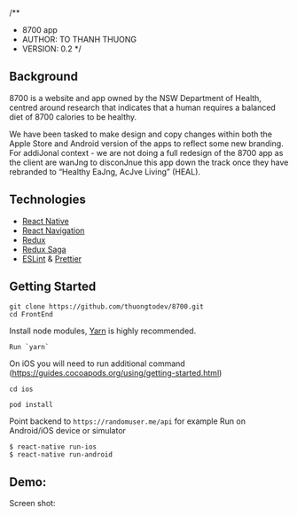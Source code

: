 /\*\*

- 8700 app
- AUTHOR: TO THANH THUONG
- VERSION: 0.2
  \*/

## Background

8700 is a website and app owned by the NSW Department of Health, centred around research that indicates that
a human requires a balanced diet of 8700 calories to be healthy.

We have been tasked to make design and copy changes within both the Apple Store and Android version of the
apps to reflect some new branding. For addiJonal context - we are not doing a full redesign of the 8700 app as
the client are wanJng to disconJnue this app down the track once they have rebranded to “Healthy EaJng,
AcJve Living” (HEAL).

## Technologies

- [React Native](https://facebook.github.io/react-native/)
- [React Navigation](https://reactnavigation.org/)
- [Redux](https://redux.js.org/)
- [Redux Saga](https://redux-saga.js.org/)
- [ESLint](https://github.com/eslint/eslint) & [Prettier](https://github.com/prettier/prettier)

## Getting Started

```
git clone https://github.com/thuongtodev/8700.git
cd FrontEnd
```

Install node modules, [Yarn](https://yarnpkg.com/en/) is highly recommended.

```
Run `yarn`
```

On iOS you will need to run additional command (https://guides.cocoapods.org/using/getting-started.html)

```
cd ios

pod install

```

Point backend to `https://randomuser.me/api` for example
Run on Android/iOS device or simulator

```
$ react-native run-ios
$ react-native run-android
```

## Demo:

Screen shot:
